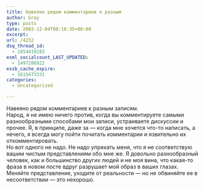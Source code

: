 ```yaml
---
title: Навеяно рядом комментариев к разным
author: Gray
type: posts
date: 2003-12-04T00:18:35+00:00
excerpt:
url: /4232
dsq_thread_id:
  - 1854419283
esml_socialcount_LAST_UPDATED:
  - 1497286922
essb_cache_expire:
  - 1615473331
categories:
  - Uncategorized

---
```








Навеяно рядом комментариев к разным записям.  
Народ, я не имею ничего против, когда вы комментируете самыми разнообразными способами мои записи, устраиваете дискуссии и прочее. Я, в принципе, даже за &#8212; когда мне хочется что-то написать, а нечего, я всегда могу пойти почитать комментарии и язвительно их откомментировать.  
Но вот одного не надо. Не надо упрекать меня, что я не соответствую вашим чистым представлениям обо мне же. Я довольно разнообразный человек, как и большинство других людей и не моя вина, что какая-то фраза в новом посте вдруг разрушает мой образ в ваших глазах. Меняйте представление, уходите от реальности &#8212; но не обвиняйте ее в несоответствии &#8212; это нехорошо.